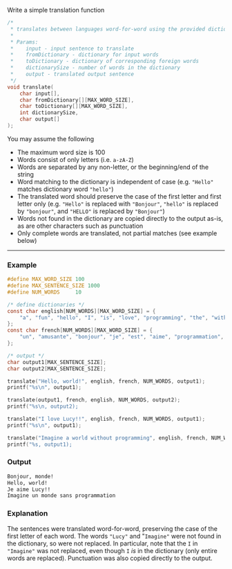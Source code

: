 Write a simple translation function
```c
/*
 * translates between languages word-for-word using the provided dictionaries
 *
 * Params:
 *    input - input sentence to translate
 *    fromDictionary - dictionary for input words
 *    toDictionary - dictionary of corresponding foreign words
 *    dictionarySize - number of words in the dictionary
 *    output - translated output sentence
 */
void translate(
	char input[], 
	char fromDictionary[][MAX_WORD_SIZE],
	char toDictionary[][MAX_WORD_SIZE],
	int dictionarySize, 
	char output[]
);
```
You may assume the following
- The maximum word size is 100
- Words consist of only letters (i.e. `a-zA-Z`)
- Words are separated by any non-letter, or the beginning/end of the string
- Word matching to the dictionary is independent of case (e.g. `"Hello"` matches dictionary word `"hello"`)
- The translated word should preserve the case of the first letter and first letter only (e.g. `"Hello"` is replaced with `"Bonjour"`, `"hello"` is replaced by `"bonjour"`, and `"HELLO"` is replaced by `"Bonjour"`)
- Words not found in the dictionary are copied directly to the output as-is, as are other characters such as punctuation
- Only complete words are translated, not partial matches (see example below)

---

### Example

```c
#define MAX_WORD_SIZE 100
#define MAX_SENTENCE_SIZE 1000
#define NUM_WORDS     10

/* define dictionaries */
const char english[NUM_WORDS][MAX_WORD_SIZE] = {
	"a", "fun", "hello", "I", "is", "love", "programming", "the", "without" "world"
}; 
const char french[NUM_WORDS][MAX_WORD_SIZE] = {
	"un", "amusante", "bonjour", "je", "est", "aime", "programmation", "le", "sans", "monde"
};

/* output */
char output1[MAX_SENTENCE_SIZE];
char output2[MAX_SENTENCE_SIZE];

translate("Hello, world!", english, french, NUM_WORDS, output1);
printf("%s\n", output1);

translate(output1, french, english, NUM_WORDS, output2);
printf("%s\n, output2);

translate("I love Lucy!!", english, french, NUM_WORDS, output1);
printf("%s\n", output1);

translate("Imagine a world without programming", english, french, NUM_WORDS, output1);
printf("%s, output1);
```

### Output

```default
Bonjour, monde!
Hello, world!
Je aime Lucy!!
Imagine un monde sans programmation
```

### Explanation

The sentences were translated word-for-word, preserving the case of the first letter of each word.  The words `"Lucy"` and "`Imagine"` were not found in the dictionary, so were not replaced.  In particular, note that the `I` in `"Imagine"` was not replaced, even though `I` *is* in the dictionary (only entire words are replaced).  Punctuation was also copied directly to the output.